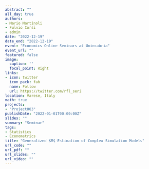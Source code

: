 ```yaml
---
abstract: ""
all_day: true
authors:
- Mario Martinoli
- Fulvio Corsi
- admin
date: "2022-12-19"
date_end: "2022-12-19"
event: "Economics Online Seminars at Uninsubria"
event_url: ""
featured: false
image:
  caption: ''
  focal_point: Right
links:
- icon: twitter
  icon_pack: fab
  name: Follow
  url: https://twitter.com/rfl_seri
location: Varese, Italy
math: true
projects:
- "Project003"
publishDate: "2022-01-01T00:00:00Z"
slides: ""
summary: "Seminar"
tags:
- Statistics
- Econometrics
title: "Generalized $M$-Estimation of Complex Simulation Models"
url_code: ""
url_pdf: ""
url_slides: ""
url_video: ""
---
```

